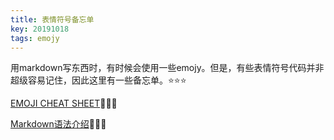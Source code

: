 ```yaml
---
title: 表情符号备忘单
key: 20191018
tags: emojy
---
```


用markdown写东西时，有时候会使用一些emojy。但是，有些表情符号代码并非超级容易记住，因此这里有一些备忘单。:star::star::star:

<!--more-->

[EMOJI CHEAT SHEET](https://www.webfx.com/tools/emoji-cheat-sheet/):dash::dash::dash:

[Markdown语法介绍](https://github.com/guodongxiaren/README):pray::pray::pray:
